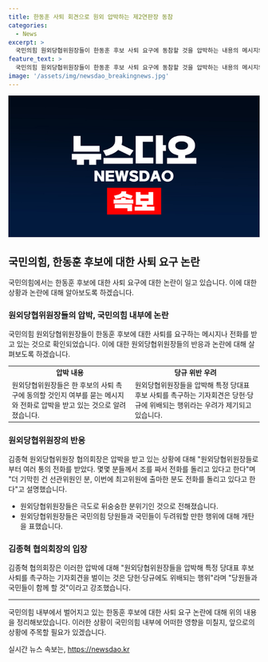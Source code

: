 ```yaml
---
title: 한동훈 사퇴 회견으로 원외 압박하는 제2연판장 동참
categories:
  - News
excerpt: >
  국민의힘 원외당협위원장들이 한동훈 후보 사퇴 요구에 동참할 것을 압박하는 내용의 메시지와 전화가 돌고 있음이 확인됐다. 이에 대해 김종혁 원외당협협회장은 비열한 음모로 개탄하며 해당 행위는 당헌·당규에 위배된다는 지적이 나왔다. 또한, 국민의힘 당규에 따르면 당협위원장들이 특정 후보자를 위해 사퇴 촉구 기자회견을 벌인다면, 당헌·당규에 위배되어 윤리위 회부 사유가 될 수 있다는 우려가 제기되고 있다. 김종혁 협의회장은 이런 비열한 음모에 맞서 당을 지켜야 한다고 강조했다.
feature_text: >
  국민의힘 원외당협위원장들이 한동훈 후보 사퇴 요구에 동참할 것을 압박하는 내용의 메시지와 전화가 돌고 있음이 확인됐다. 이에 대해 김종혁 원외당협협회장은 비열한 음모로 개탄하며 해당 행위는 당헌·당규에 위배된다는 지적이 나왔다. 또한, 국민의힘 당규에 따르면 당협위원장들이 특정 후보자를 위해 사퇴 촉구 기자회견을 벌인다면, 당헌·당규에 위배되어 윤리위 회부 사유가 될 수 있다는 우려가 제기되고 있다. 김종혁 협의회장은 이런 비열한 음모에 맞서 당을 지켜야 한다고 강조했다.
image: '/assets/img/newsdao_breakingnews.jpg'
---
```


<p><img src="/assets/img/newsdao_breakingnews.jpg" alt="cryptoinkorea 속보" /></p>

<h2 data-ke-size="size26">국민의힘, 한동훈 후보에 대한 사퇴 요구 논란</h2>

<p data-ke-size="size16">국민의힘에서는 한동훈 후보에 대한 사퇴 요구에 대한 논란이 일고 있습니다. 이에 대한 상황과 논란에 대해 알아보도록 하겠습니다.</p>

<h3>원외당협위원장들의 압박, 국민의힘 내부에 논란</h3>

<p data-ke-size="size16">국민의힘 원외당협위원장들이 한동훈 후보에 대한 사퇴를 요구하는 메시지나 전화를 받고 있는 것으로 확인되었습니다. 이에 대한 원외당협위원장들의 반응과 논란에 대해 살펴보도록 하겠습니다.</p>

<table>
    <tr>
        <td style="text-align: center; height: 17px;"><b>압박 내용</b></td>
        <td style="text-align: center; height: 17px;"><b>당규 위반 우려</b></td>
    </tr>
    <tr>
        <td>원외당협위원장들은 한 후보의 사퇴 촉구에 동의할 것인지 여부를 묻는 메시지와 전화로 압박을 받고 있는 것으로 알려졌습니다.</td>
        <td>원외당협위원장들을 압박해 특정 당대표 후보 사퇴를 촉구하는 기자회견은 당헌·당규에 위배되는 행위라는 우려가 제기되고 있습니다.</td>
    </tr>
</table>

<h3>원외당협위원장의 반응</h3>

<p data-ke-size="size16">김종혁 원외당협위원장 협의회장은 압박을 받고 있는 상황에 대해 "원외당협위원장들로부터 여러 통의 전화를 받았다. 몇몇 분들께서 조를 짜서 전화를 돌리고 있다고 한다"며 "더 기막힌 건 선관위원인 분, 이번에 최고위원에 출마한 분도 전화를 돌리고 있다고 한다"고 설명했습니다.</p>

<ul>
    <li>원외당협위원장들은 극도로 뒤숭숭한 분위기인 것으로 전해졌습니다.</li>
    <li>원외당협위원장들은 국민의힘 당원들과 국민들이 두려워할 만한 행위에 대해 개탄을 표했습니다.</li>
</ul>

<h3>김종혁 협의회장의 입장</h3>

<p data-ke-size="size16">김종혁 협의회장은 이러한 압박에 대해 "원외당협위원장들을 압박해 특정 당대표 후보 사퇴를 촉구하는 기자회견을 벌이는 것은 당헌·당규에도 위배되는 행위"라며 "당원들과 국민들이 함께 할 것"이라고 강조했습니다.</p>

<hr>

<p data-ke-size="size16">국민의힘 내부에서 벌어지고 있는 한동훈 후보에 대한 사퇴 요구 논란에 대해 위의 내용을 정리해보았습니다. 이러한 상황이 국민의힘 내부에 어떠한 영향을 미칠지, 앞으로의 상황에 주목할 필요가 있겠습니다.</p>
실시간 뉴스 속보는, <a href="https://newsdao.kr" rel="dofollow">https://newsdao.kr</a>



